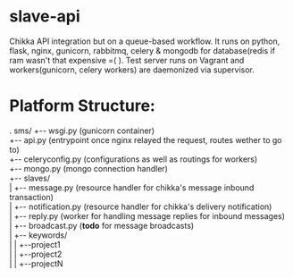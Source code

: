 slave-api
=========

Chikka API integration but on a queue-based workflow. It runs on python, flask, nginx, gunicorn, rabbitmq, celery & mongodb for database(redis if ram wasn't that expensive =(   ). Test server runs on Vagrant and workers(gunicorn, celery workers) are daemonized via supervisor.

Platform Structure:
===================
.
sms/
+-- wsgi.py (gunicorn container)<br />
+-- api.py  (entrypoint once nginx relayed the request, routes wether to go to)<br />
+-- celeryconfig.py (configurations as well as routings for workers)<br />
+-- mongo.py (mongo connection handler)<br />
+-- slaves/<br />
|   +-- message.py (resource handler for chikka's message inbound transaction)<br />
|   +-- notification.py (resource handler for chikka's delivery notification)<br />
|   +-- reply.py (worker for handling message replies for inbound messages)<br />
|   +-- broadcast.py (**todo** for message broadcasts)<br />
|   +-- keywords/<br />
|   |   +--project1<br />
|   |   +--project2<br />
|   |   +--projectN<br />
